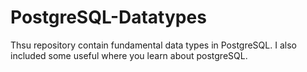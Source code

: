 # PostgreSQL-Datatypes
Thsu repository contain fundamental data types in PostgreSQL. I also included some useful where you learn about postgreSQL.
